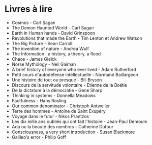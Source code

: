 # Livres à lire

- Cosmos - Carl Sagan
- The Demon Haunted World - Carl Sagan
- Earth in Human hands - David Grinspoon
- Revolutions that made the Earth - Tim Lenton et Andrew Watson
- The Big Picture - Sean Carroll
- The invention of nature - Andrea Wulf
- The Information : a history, a theory, a flood
- Chaos - James Gleick
- Norse Mythology - Neil Gaiman
- A brief history of everyone who ever lived - Adam Rutherford
- Petit cours d'autodéfense intellectuelle - Normand Baillargeon
- Une histoire de tout ou presque - Bill Bryson
- Discours de la servitude volontaire - Etienne de la Boétie
- De la dictature à la démocratie - Gene Sharp
- Thinking in systems - Donnella Meadows
- Factfulness - Hans Rosling
- Our common denominator - Christoph Antweiler
- Terre des hommes - Antoine de Saint Exupéry
- Voyage dans le futur - Nikos Prantzos
- Les dix mille ans oubliés qui ont fait l'histoire - Jean-Paul Demoule
- Ada ou la beauté des nombres - Catherine Dufour
- Consciousness, a very short introduction - Susan Blackmore
- Galileo's error - Philip Goff
